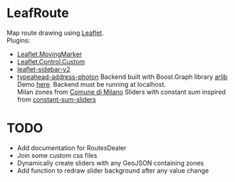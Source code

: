 # LeafRoute
Map route drawing using [Leaflet](https://github.com/Leaflet/Leaflet).  
Plugins:

- [Leaflet.MovingMarker](https://github.com/ewoken/Leaflet.MovingMarker)
- [Leaflet.Control.Custom](https://github.com/yigityuce/Leaflet.Control.Custom)
- [leaflet-sidebar-v2](https://github.com/nickpeihl/leaflet-sidebar-v2)  
- [typeahead-address-photon](https://github.com/komoot/typeahead-address-photon)
Backend built with Boost.Graph library [arlib](https://github.com/leonardoarcari/arlib)  
Demo [here](https://bebora.github.io/LeafRoute/route.html). Backend must be running at localhost.  
Milan zones from [Comune di Milano](https://geoportale.comune.milano.it/ATOM/SIT/Municipi/Municipi_Dataset_1.xml)
Sliders with constant sum inspired from [constant-sum-sliders](https://github.com/jacobsolomon15/constant-sum-sliders)  


# TODO
- Add documentation for RoutesDealer
- Join some custom css files
- Dynamically create sliders with any GeoJSON containing zones
- Add function to redraw slider background after any value change

